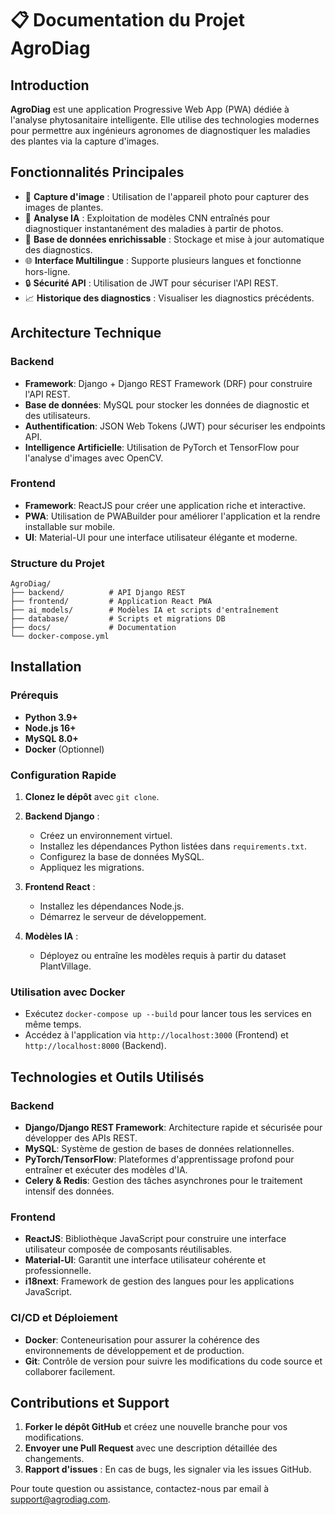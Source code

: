 # 📋 Documentation du Projet AgroDiag

## Introduction
**AgroDiag** est une application Progressive Web App (PWA) dédiée à l'analyse phytosanitaire intelligente. Elle utilise des technologies modernes pour permettre aux ingénieurs agronomes de diagnostiquer les maladies des plantes via la capture d'images.

## Fonctionnalités Principales
- 📸 **Capture d'image** : Utilisation de l'appareil photo pour capturer des images de plantes.
- 🤖 **Analyse IA** : Exploitation de modèles CNN entraînés pour diagnostiquer instantanément des maladies à partir de photos.
- 📂 **Base de données enrichissable** : Stockage et mise à jour automatique des diagnostics.
- 🌐 **Interface Multilingue** : Supporte plusieurs langues et fonctionne hors-ligne.
- 🔒 **Sécurité API** : Utilisation de JWT pour sécuriser l'API REST.
- 📈 **Historique des diagnostics** : Visualiser les diagnostics précédents.

## Architecture Technique

### Backend
- **Framework**: Django + Django REST Framework (DRF) pour construire l'API REST.
- **Base de données**: MySQL pour stocker les données de diagnostic et des utilisateurs.
- **Authentification**: JSON Web Tokens (JWT) pour sécuriser les endpoints API.
- **Intelligence Artificielle**: Utilisation de PyTorch et TensorFlow pour l'analyse d'images avec OpenCV.

### Frontend
- **Framework**: ReactJS pour créer une application riche et interactive.
- **PWA**: Utilisation de PWABuilder pour améliorer l'application et la rendre installable sur mobile.
- **UI**: Material-UI pour une interface utilisateur élégante et moderne.

### Structure du Projet

```
AgroDiag/
├── backend/          # API Django REST
├── frontend/         # Application React PWA
├── ai_models/        # Modèles IA et scripts d'entraînement
├── database/         # Scripts et migrations DB
├── docs/             # Documentation
└── docker-compose.yml
```

## Installation

### Prérequis
- **Python 3.9+**
- **Node.js 16+**
- **MySQL 8.0+**
- **Docker** (Optionnel)

### Configuration Rapide
1. **Clonez le dépôt** avec `git clone`.
2. **Backend Django** :
   - Créez un environnement virtuel.
   - Installez les dépendances Python listées dans `requirements.txt`.
   - Configurez la base de données MySQL.
   - Appliquez les migrations.
3. **Frontend React** :
   - Installez les dépendances Node.js.
   - Démarrez le serveur de développement.

4. **Modèles IA** :
   - Déployez ou entraîne les modèles requis à partir du dataset PlantVillage.

### Utilisation avec Docker
- Exécutez `docker-compose up --build` pour lancer tous les services en même temps.
- Accédez à l'application via `http://localhost:3000` (Frontend) et `http://localhost:8000` (Backend).

## Technologies et Outils Utilisés

### Backend
- **Django/Django REST Framework**: Architecture rapide et sécurisée pour développer des APIs REST.
- **MySQL**: Système de gestion de bases de données relationnelles.
- **PyTorch/TensorFlow**: Plateformes d'apprentissage profond pour entraîner et exécuter des modèles d'IA.
- **Celery & Redis**: Gestion des tâches asynchrones pour le traitement intensif des données.

### Frontend
- **ReactJS**: Bibliothèque JavaScript pour construire une interface utilisateur composée de composants réutilisables.
- **Material-UI**: Garantit une interface utilisateur cohérente et professionnelle.
- **i18next**: Framework de gestion des langues pour les applications JavaScript.

### CI/CD et Déploiement
- **Docker**: Conteneurisation pour assurer la cohérence des environnements de développement et de production.
- **Git**: Contrôle de version pour suivre les modifications du code source et collaborer facilement.

## Contributions et Support

1. **Forker le dépôt GitHub** et créez une nouvelle branche pour vos modifications.
2. **Envoyer une Pull Request** avec une description détaillée des changements.
3. **Rapport d'issues** : En cas de bugs, les signaler via les issues GitHub.

Pour toute question ou assistance, contactez-nous par email à [support@agrodiag.com](mailto:support@agrodiag.com).
